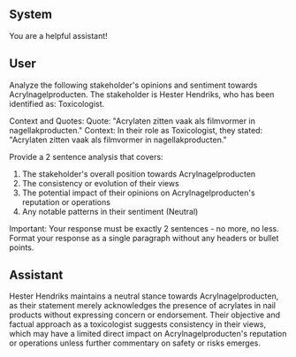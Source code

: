 ## System

You are a helpful assistant!

## User


Analyze the following stakeholder's opinions and sentiment towards Acrylnagelproducten. The stakeholder is Hester Hendriks, who has been identified as: Toxicologist.

Context and Quotes:
Quote: "Acrylaten zitten vaak als filmvormer in nagellakproducten."
Context: In their role as Toxicologist, they stated: "Acrylaten zitten vaak als filmvormer in nagellakproducten."

Provide a 2 sentence analysis that covers:
1. The stakeholder's overall position towards Acrylnagelproducten
2. The consistency or evolution of their views
3. The potential impact of their opinions on Acrylnagelproducten's reputation or operations
4. Any notable patterns in their sentiment (Neutral)

Important: Your response must be exactly 2 sentences - no more, no less.
Format your response as a single paragraph without any headers or bullet points.


## Assistant

Hester Hendriks maintains a neutral stance towards Acrylnagelproducten, as their statement merely acknowledges the presence of acrylates in nail products without expressing concern or endorsement. Their objective and factual approach as a toxicologist suggests consistency in their views, which may have a limited direct impact on Acrylnagelproducten's reputation or operations unless further commentary on safety or risks emerges.

